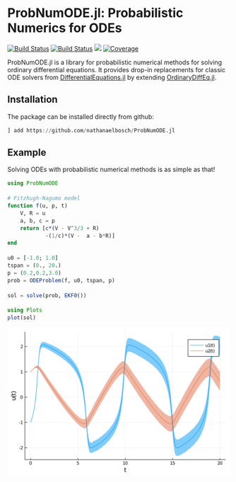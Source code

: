 # ProbNumODE.jl: Probabilistic Numerics for ODEs

[![Build Status](https://travis-ci.com/nathanaelbosch/ProbNumODE.jl.svg?branch=master)](https://travis-ci.com/nathanaelbosch/ProbNumODE.jl)
[![Build Status](https://ci.appveyor.com/api/projects/status/github/nathanaelbosch/ProbNumODE.jl?svg=true)](https://ci.appveyor.com/project/nathanaelbosch/ProbNumODE-jl)
[![](https://img.shields.io/badge/docs-dev-blue.svg)](https://nathanaelbosch.github.io/ProbNumODE.jl/dev)
[![Coverage](https://codecov.io/gh/nathanaelbosch/ProbNumODE.jl/branch/master/graph/badge.svg)](https://codecov.io/gh/nathanaelbosch/ProbNumODE.jl)
<!-- [![Code Style: Blue](https://img.shields.io/badge/code%20style-blue-4495d1.svg)](https://github.com/invenia/BlueStyle) -->
<!-- [![](https://img.shields.io/badge/docs-stable-blue.svg)](https://nathanaelbosch.github.io/ProbNumODE.jl/stable) -->
<!-- [![ColPrac: Contributor's Guide on Collaborative Practices for Community Packages](https://img.shields.io/badge/ColPrac-Contributor's%20Guide-blueviolet)](https://github.com/SciML/ColPrac) -->


ProbNumODE.jl is a library for probabilistic numerical methods for solving ordinary differential equations.
It provides drop-in replacements for classic ODE solvers from [DifferentialEquations.jl](https://docs.sciml.ai/stable/) by extending [OrdinaryDiffEq.jl](https://github.com/SciML/OrdinaryDiffEq.jl).


## Installation
The package can be installed directly from github:
```julia
] add https://github.com/nathanaelbosch/ProbNumODE.jl
```


## Example
Solving ODEs with probabilistic numerical methods is as simple as that!
```julia
using ProbNumODE

# Fitzhugh-Nagumo model
function f(u, p, t)
    V, R = u
    a, b, c = p
    return [c*(V - V^3/3 + R)
            -(1/c)*(V -  a - b*R)]
end

u0 = [-1.0; 1.0]
tspan = (0., 20.)
p = (0.2,0.2,3.0)
prob = ODEProblem(f, u0, tspan, p)

sol = solve(prob, EKF0())

using Plots
plot(sol)
```
![Fitzhugh-Nagumo Solution](./docs/src/figures/fitzhugh_nagumo.svg?raw=true "Fitzhugh-Nagumo Solution")
